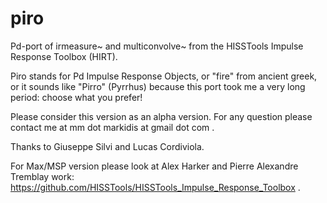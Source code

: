 # piro
Pd-port of irmeasure~ and multiconvolve~ from the HISSTools Impulse Response Toolbox (HIRT).

Piro stands for Pd Impulse Response Objects, or "fire" from ancient greek, or it sounds like "Pirro" (Pyrrhus) because this port took me a very long period: choose what you prefer!

Please consider this version as an alpha version. For any question please contact me at mm dot markidis at gmail dot com .

Thanks to Giuseppe Silvi and Lucas Cordiviola.

For Max/MSP version please look at Alex Harker and Pierre Alexandre Tremblay work: https://github.com/HISSTools/HISSTools_Impulse_Response_Toolbox .

